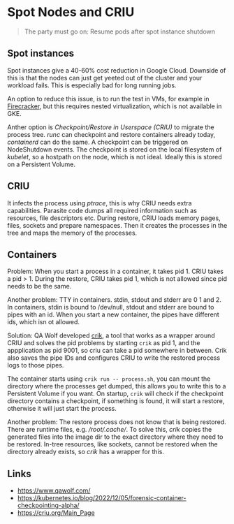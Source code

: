 # Spot Nodes and CRIU

> The party must go on: Resume pods after spot instance shutdown

## Spot instances

Spot instances give a 40-60% cost reduction in Google Cloud. Downside of this is that the nodes can
just get yeeted out of the cluster and your workload fails. This is especially bad for long running jobs.

An option to reduce this issue, is to run the test in VMs, for example in [Firecracker](https://firecracker-microvm.github.io/),
but this requires nested virtualization, which is not available in GKE.

Anther option is _Checkpoint/Restore in Userspace (CRIU)_ to migrate the process tree. _runc_ can checkpoint and restore
containers already today, _containerd_ can do the same. A checkpoint can be triggered on NodeShutdown events. The checkpoint
is stored on the local filesystem of _kubelet_, so a hostpath on the node, which is not ideal. Ideally this is stored
on a Persistent Volume.

## CRIU

It infects the process using _ptrace_, this is why CRIU needs extra capabilities. Parasite code dumps all required information such
as resources, file descriptors etc. During restore, CRIU loads memory pages, files, sockets and prepare namespaces. Then it
creates the processes in the tree and maps the memory of the processes.

## Containers

Problem: When you start a process in a container, it takes pid 1. CRIU takes a pid > 1. During the restore, CRIU takes pid 1, which is not allowed
since pid needs to be the same.

Another problem: TTY in containers. stdin, stdout and stderr are 0 1 and 2. In containers, stdin is bound to /dev/null, stdout and stderr are bound to
pipes with an id. When you start a new container, the pipes have different ids, which isn ot allowed.

Solution: QA Wolf developed [crik](https://github.com/qawolf/crik), a tool that works as a wrapper around CRIU and solves the pid problems by starting
`crik` as pid 1, and the appplication as pid 9001, so criu can take a pid somewhere in between. Crik also saves the pipe IDs and configures CRIU
to write the restored process logs to those pipes.

The container starts using `crik run -- process.sh`, you can mount the directory where the processes get dumped, this allows you to write
this to a Persistent Volume if you want. On startup, `crik` will check if the checkpoint directory contains a checkpoint, if something is found,
it will start a restore, otherwise it will just start the process.

Another problem: The restore process does not know that is being restored. There are runtime files, e.g. _/root/.cache/_. To solve this, _crik_ copies
the generated files into the image dir to the exact directory where they need to be restored. In-tree resources, like sockets, cannot be restored when the
directory already exists, so _crik_ has a wrapper for this.

## Links

- <https://www.qawolf.com/>
- <https://kubernetes.io/blog/2022/12/05/forensic-container-checkpointing-alpha/>
- <https://criu.org/Main_Page>
